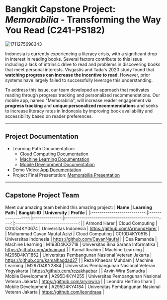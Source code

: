 # Bangkit Capstone Project: **_Memorabilia_** - Transforming the Way You Read (**C241-PS182**)
![1711275698343](https://github.com/Memorabillia/Memorabillia/assets/171706249/9e4a1cb9-fd53-4923-828d-18ae49cd38d9)

 Indonesia is currently experiencing a literacy crisis, with a significant drop in interest in reading books. Several factors contribute to this issue including a lack of intrinsic drive to read and problems in discovering books that meet personal interests. Visgastis and Tada's 2020 study found that **watching progress can increase the incentive to read**. However, prior systems have largely failed to successfully leverage this understanding.

To address this issue, our team developed an approach that motivates reading through progress tracking and personalized recommendations. Our mobile app, named "Memorabilia", will increase reader engagement via **progress tracking** and **unique personalized recommendations** and seeks to increase literacy rates in Indonesia by improving book availability and accessibility based on reader preferences.
___
## Project Documentation
* Learning Path Documentation:
    * [Cloud Computing Documentation](https://github.com/Memorabillia/Memorabillia/tree/CC-Documentation)
    * [Machine Learning Documentation](https://github.com/Memorabillia/Memorabillia/tree/ML-Documentation)
    * [Mobile Development Documentation](https://github.com/Memorabillia/Memorabillia/tree/MD-Documentation)
* Demo Video: [App Documentation](https://drive.google.com/file/d/1exqf8w6GLeR63PxpdqSNA4-UjFkEHw7g/view)
* Project Final Presentation: [Memorabilia Presentation](https://www.canva.com/design/DAGH7-DqJGQ/JgxpttpFMlXDblRSSH94Ew/view?utm_content=DAGH7-DqJGQ&utm_campaign=designshare&utm_medium=link&utm_source=editor)
___
## Capstone Project Team
Meet our amazing team behind this amazing project:
|           **Name**          |  **Learning Path** | **Bangkit-ID** |                    **University**                   |            **Profile**           |
|:---------------------------:|:------------------:|:--------------:|:---------------------------------------------------:|:--------------------------------:|
|         Armond Harer        |   Cloud Computing  |  C010D4KY0674  |                Universitas Indonesia                |  https://github.com/ArmondHarer  |
| Muhammad Cavan Naufal Azizi |   Cloud Computing  |  C010D4KY0515  |                Universitas Indonesia                |  https://github.com/CavanNaufal  |
|         Dea Ramanda         |  Machine Learning  |  M193D4KX2718  |         Universitas Bina Sarana Informatika         |    https://github.com/adnamard   |
|        Kamal Ibrahim        |  Machine Learning  |  M295D4KY1852  |   Universitas Pembangunan Nasional Veteran Jakarta  | https://github.com/kamalhaddad27 |
|     Reza Khaebar Muhdam     |  Machine Learning  |  M297D4KY2884  | Universitas Pembangunan Nasional Veteran Yogyakarta |  https://github.com/rezakhaebar  |
|      Arvin Wira Samudra     | Mobile Development |  A295D4KY4255  |   Universitas Pembangunan Nasional Veteran Jakarta  |   https://github.com/arvinwira   |
|    Leondra Herfino Ilham    | Mobile Development |  A295D4KY4184  |   Universitas Pembangunan Nasional Veteran Jakarta  |   https://github.com/leondraaa   |
